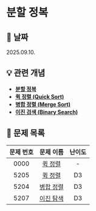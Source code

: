 # 분할 정복

## 📆 날짜
2025.09.10.

## 💡 관련 개념

* [**분할 정복**](https://github.com/ajjoona-git/TIL/blob/master/algorithm/divide-conquer.md)
* [**퀵 정렬 (Quick Sort)**](https://github.com/ajjoona-git/TIL/blob/master/algorithm/quick-sort.md)
* [**병합 정렬 (Merge Sort)**](https://github.com/ajjoona-git/TIL/blob/master/algorithm/merge-sort.md)
* [**이진 검색 (Binary Search)**](https://github.com/ajjoona-git/TIL/blob/master/algorithm/binary-search.md)

## 📌 문제 목록

| 문제 번호 | 문제 이름 | 난이도 | 
| :---: | :---: | :---: |
| 0000 | [퀵 정렬](./0000/) | - |
| 5205 | [퀵 정렬](./5205/) | D3 |
| 5204 | [병합 정렬](./5204/) | D3 |
| 5207 | [이진 탐색](./5207/) | D3 |
